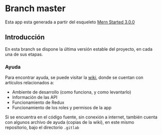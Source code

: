 # Branch master

Esta app esta generada a partir del esqueleto [Mern
Started 3.0.0](https://github.com/Hashnode/mern-starter/tree/upgrade/mern-v3.0.0)

## Introducción

En esta branch se dispone la última versión estable del proyecto, en cada una 
de sus etapas.

### Ayuda

Para encontrar ayuda, se puede visitar la
[wiki](https://gitlab.catedras.linti.unlp.edu.ar/proyecto2017/grupo74/wikis/home),
donde se cuentan con artículos relacionados a:

- Ambiente de desarrollo (como funciona, y como levantarlo)
- Información de las API
- Funcionamiento de Redux
- Funcionamiento de los roles y permisos de la app

Si se encuentra en el código fuente, sin conexión a internet, también cuenta con
algunos archivo de ayuda (copias de la wiki), en este mismo repositorio, bajo el
directorio `.gitlab`
